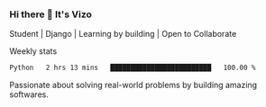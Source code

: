 ### Hi there 👋 It's Vizo

Student | Django | Learning by building | Open to Collaborate

Weekly stats
<!--START_SECTION:waka-->

```txt
Python   2 hrs 13 mins   █████████████████████████   100.00 %
```

<!--END_SECTION:waka-->


Passionate about solving real-world problems by building amazing softwares.

